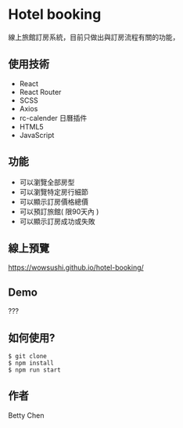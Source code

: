 # Hotel booking
線上旅館訂房系統，目前只做出與訂房流程有關的功能，

## 使用技術
- React
- React Router
- SCSS
- Axios
- rc-calender 日曆插件
- HTML5
- JavaScript

## 功能
- 可以瀏覽全部房型
- 可以瀏覽特定房行細節
- 可以顯示訂房價格總價
- 可以預訂旅館( 限90天內 )
- 可以顯示訂房成功或失敗



## 線上預覽
https://wowsushi.github.io/hotel-booking/

## Demo
???

## 如何使用?
```
$ git clone
$ npm install
$ npm run start
```

## 作者
Betty Chen
